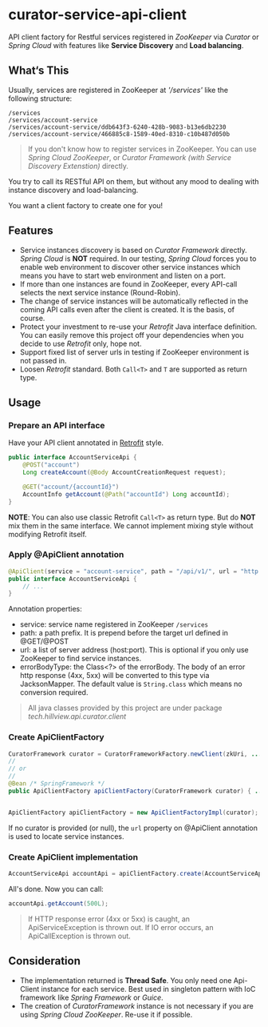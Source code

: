 # curator-service-api-client

API client factory for Restful services registered in *ZooKeeper* via *Curator* or *Spring Cloud* with features like **Service Discovery** and **Load balancing**.

## What‘s This

Usually, services are registered in ZooKeeper at *'/services'* like the following structure:

```
/services
/services/account-service
/services/account-service/ddb643f3-6240-428b-9083-b13e6db2230
/services/account-service/466885c8-1589-40ed-8310-c10b487d050b
```

> If you don't know how to register services in ZooKeeper. You can use *Spring Cloud ZooKeeper*, or *Curator Framework (with Service Discovery Extenstion)* directly.

You try to call its RESTful API on them, but without any mood to dealing with instance discovery and load-balancing.

You want a client factory to create one for you!


## Features

* Service instances discovery is based on *Curator Framework* directly. *Spring Cloud* is **NOT** required. In our testing, *Spring Cloud* forces you to enable web environment to discover other service instances which means you have to start web environment and listen on a port.
* If more than one instances are found in ZooKeeper, every API-call selects the next service instance (Round-Robin).
* The change of service instances will be automatically reflected in the coming API calls even after the client is created. It is the basis, of course. 
* Protect your investment to re-use your *Retrofit* Java interface definition. You can easily remove this project off your dependencies when you decide to use *Retrofit* only, hope not.
* Support fixed list of server urls in testing if ZooKeeper environment is not passed in.
* Loosen *Retrofit* standard. Both `Call<T>` and `T` are supported as return type.

## Usage

### Prepare an API interface

Have your API client annotated in [Retrofit](https://square.github.io/retrofit/) style.

```java
public interface AccountServiceApi {
    @POST("account")
    Long createAccount(@Body AccountCreationRequest request);

    @GET("account/{accountId}")
    AccountInfo getAccount(@Path("accountId") Long accountId);
}
```

**NOTE**: You can also use classic Retrofit `Call<T>` as return type. But do **NOT** mix them in the same interface. We cannot implement mixing style without modifying Retrofit itself.

### Apply @ApiClient annotation

```java
@ApiClient(service = "account-service", path = "/api/v1/", url = "http://localhost:8080")
public interface AccountServiceApi {
    // ...
}
```

Annotation properties:

* service: service name registered in ZooKeeper `/services`
* path: a path prefix. It is prepend before the target url defined in @GET/@POST
* url: a list of server address (host:port). This is optional if you only use ZooKeeper to find service instances.
* errorBodyType: the Class<?> of the errorBody. The body of an error http response (4xx, 5xx) will be converted to this type via JacksonMapper. The default value is `String.class` which means no conversion required.

> All java classes provided by this project are under package *tech.hillview.api.curator.client*

### Create ApiClientFactory

```java
CuratorFramework curator = CuratorFrameworkFactory.newClient(zkUri, ...);
//
// or
//
@Bean /* SpringFramework */
public ApiClientFactory apiClientFactory(CuratorFramework curator) { ... }


ApiClientFactory apiClientFactory = new ApiClientFactoryImpl(curator);
```

If no curator is provided (or null), the ```url``` property on @ApiClient annotation is used to locate service instances.

### Create ApiClient implementation

```java
AccountServiceApi accountApi = apiClientFactory.create(AccountServiceApi.class);
```

All's done. Now you can call:

```java
accountApi.getAccount(500L);
```

> If HTTP response error (4xx or 5xx) is caught, an ApiServiceException is thrown out. If IO error occurs, an ApiCallException is thrown out.

## Consideration

* The implementation returned is **Thread Safe**. You only need one Api-Client instance for each service. Best used in  singleton pattern with IoC framework like *Spring Framework* or *Guice*.
* The creation of *CuratorFramework* instance is not necessary if you are using *Spring Cloud ZooKeeper*. Re-use it if possible.
